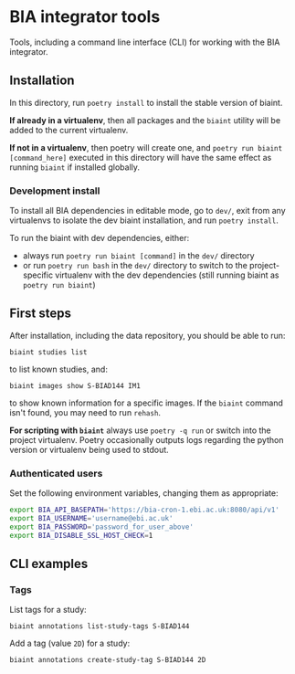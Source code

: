 # BIA integrator tools

Tools, including a command line interface (CLI) for working with the BIA integrator.

## Installation

In this directory, run `poetry install` to install the stable version of biaint.

**If already in a virtualenv**, then all packages and the `biaint` utility will be added to the current virtualenv.

**If not in a virtualenv**, then poetry will create one, and `poetry run biaint [command_here]` executed in this directory will have the same effect as running `biaint` if installed globally.

### Development install

To install all BIA dependencies in editable mode, go to `dev/`, exit from any virtualenvs to isolate the dev biaint installation, and run `poetry install`.

To run the biaint with dev dependencies, either:
* always run `poetry run biaint [command]` in the `dev/` directory
* or run `poetry run bash` in the `dev/` directory to switch to the project-specific virtualenv with the dev dependencies (still running biaint as `poetry run biaint`)

## First steps

After installation, including the data repository, you should be able to run:

    biaint studies list

to list known studies, and:

    biaint images show S-BIAD144 IM1

to show known information for a specific images. If the `biaint` command isn't found, you may need to run `rehash`.

**For scripting with `biaint`** always use `poetry -q run` or switch into the project virtualenv. Poetry occasionally outputs logs regarding the python version or virtualenv being used to stdout.

### Authenticated users

Set the following environment variables, changing them as appropriate:

```sh
export BIA_API_BASEPATH='https://bia-cron-1.ebi.ac.uk:8080/api/v1'
export BIA_USERNAME='username@ebi.ac.uk'
export BIA_PASSWORD='password_for_user_above'
export BIA_DISABLE_SSL_HOST_CHECK=1
```

## CLI examples

### Tags

List tags for a study:

    biaint annotations list-study-tags S-BIAD144

Add a tag (value `2D`) for a study:

    biaint annotations create-study-tag S-BIAD144 2D
